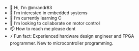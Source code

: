 - 👋 Hi, I’m @mrandr83
- 👀 I’m interested in embedded systems
- 🌱 I’m currently learning C
- 💞️ I’m looking to collaborate on motor control
- 📫 How to reach me please dont
- ⚡ Fun fact: Experienced hardware design engineer and FPGA programmer. New to microcontroller programming. 

<!---
mrandr83/mrandr83 is a ✨ special ✨ repository because its `README.md` (this file) appears on your GitHub profile.
You can click the Preview link to take a look at your changes.
--->
